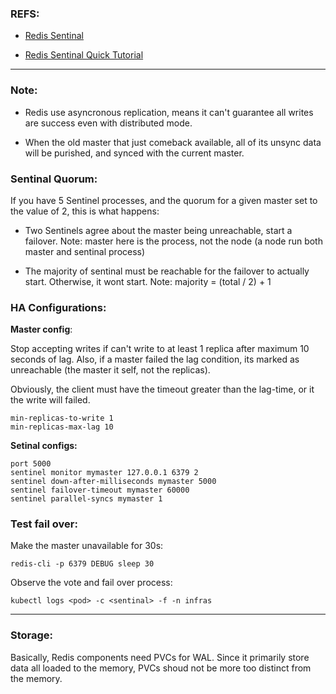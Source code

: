 ### REFS:

* [Redis Sentinal](https://redis.io/docs/latest/operate/oss_and_stack/management/sentinel/)

* [Redis Sentinal Quick Tutorial](https://redis.io/docs/latest/operate/oss_and_stack/management/sentinel/#a-quick-tutorial)

---

### Note:

* Redis use asyncronous replication, means it can't guarantee all writes are success even with distributed mode.

* When the old master that just comeback available, all of its unsync data will be purished, and synced with the current master. 

### Sentinal Quorum:

If you have 5 Sentinel processes, and the quorum for a given master set to the value of 2, this is what happens:

- Two Sentinels agree about the master being unreachable, start a failover. Note: master here is the process, not the node (a node run both master and sentinal process)

- The majority of sentinal must be reachable for the failover to actually start. Otherwise, it wont start. Note: majority = (total / 2) + 1 

### HA Configurations:

**Master config**:

  Stop accepting writes if can't write to at least 1 replica after maximum 10 seconds of lag. Also, if a master failed the lag condition, its marked as unreachable (the master it self, not the replicas).

  Obviously, the client must have the timeout greater than the lag-time, or it the write will failed.

    min-replicas-to-write 1
    min-replicas-max-lag 10

**Setinal configs:**

    port 5000
    sentinel monitor mymaster 127.0.0.1 6379 2
    sentinel down-after-milliseconds mymaster 5000
    sentinel failover-timeout mymaster 60000
    sentinel parallel-syncs mymaster 1
  
### Test fail over:

Make the master unavailable for 30s:

    redis-cli -p 6379 DEBUG sleep 30

Observe the vote and fail over process:

    kubectl logs <pod> -c <sentinal> -f -n infras

---

### Storage:

Basically, Redis components need PVCs for WAL. Since it primarily store data all loaded to the memory, PVCs shoud not be more too distinct from the memory.

